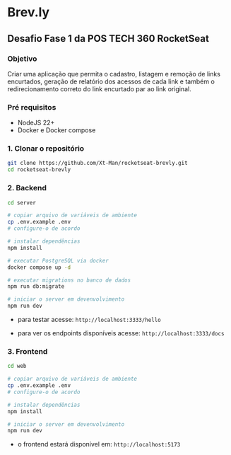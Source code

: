 # Brev.ly

## Desafio Fase 1 da POS TECH 360 RocketSeat

### Objetivo
Criar uma aplicação que permita o cadastro, listagem e remoção de links encurtados, geração de relatório dos acessos de cada link e também o redirecionamento correto do link encurtado par ao link original.

### Pré requisitos

  - NodeJS 22+
  - Docker e Docker compose

### 1. Clonar o repositório
  ```bash
  git clone https://github.com/Xt-Man/rocketseat-brevly.git
  cd rocketseat-brevly
  ```
### 2. Backend
  ```bash
  cd server
  
  # copiar arquivo de variáveis de ambiente
  cp .env.example .env
  # configure-o de acordo

  # instalar dependências
  npm install

  # executar PostgreSQL via docker
  docker compose up -d

  # executar migrations no banco de dados
  npm run db:migrate

  # iniciar o server em devenvolvimento
  npm run dev

  ```
  - para testar acesse: `http://localhost:3333/hello`

  - para ver os endpoints disponíveis acesse: `http://localhost:3333/docs`


### 3. Frontend
  ```bash
  cd web
  
  # copiar arquivo de variáveis de ambiente
  cp .env.example .env
  # configure-o de acordo

  # instalar dependências
  npm install

  # iniciar o server em devenvolvimento
  npm run dev
  ```
  - o frontend estará disponível em: `http://localhost:5173`